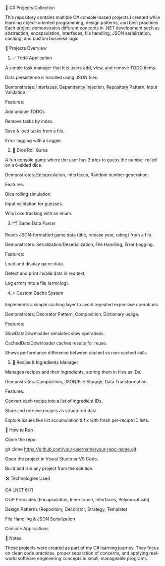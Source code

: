 📘 C# Projects Collection

This repository contains multiple C# console-based projects I created while learning object-oriented programming, design patterns, and best practices. Each project demonstrates different concepts in .NET development such as abstraction, encapsulation, interfaces, file handling, JSON serialization, caching, and custom business logic.

📂 Projects Overview
1. ✅ Todo Application

A simple task manager that lets users add, view, and remove TODO items.

Data persistence is handled using JSON files.

Demonstrates: Interfaces, Dependency Injection, Repository Pattern, Input Validation.

Features:

Add unique TODOs.

Remove tasks by index.

Save & load tasks from a file.

Error logging with a Logger.

2. 🎲 Dice Roll Game

A fun console game where the user has 3 tries to guess the number rolled on a 6-sided dice.

Demonstrates: Encapsulation, Interfaces, Random number generation.

Features:

Dice rolling simulation.

Input validation for guesses.

Win/Lose tracking with an enum.

3. 🗂 Game Data Parser

Reads JSON-formatted game data (title, release year, rating) from a file.

Demonstrates: Serialization/Deserialization, File Handling, Error Logging.

Features:

Load and display game data.

Detect and print invalid data in red text.

Log errors into a file (error.log).

4. ⚡ Custom Cache System

Implements a simple caching layer to avoid repeated expensive operations.

Demonstrates: Decorator Pattern, Composition, Dictionary usage.

Features:

SlowDataDownloader simulates slow operations.

CachedDataDownloader caches results for reuse.

Shows performance difference between cached vs non-cached calls.

5. 🍲 Recipe & Ingredients Manager

Manages recipes and their ingredients, storing them in files as IDs.

Demonstrates: Composition, JSON/File Storage, Data Transformation.

Features:

Convert each recipe into a list of ingredient IDs.

Store and retrieve recipes as structured data.

Explore issues like list accumulation & fix with fresh per-recipe ID lists.

🚀 How to Run

Clone the repo:

git clone https://github.com/your-username/your-repo-name.git


Open the project in Visual Studio or VS Code.

Build and run any project from the solution.

🛠 Technologies Used

C# (.NET 6/7)

OOP Principles (Encapsulation, Inheritance, Interfaces, Polymorphism)

Design Patterns (Repository, Decorator, Strategy, Template)

File Handling & JSON Serialization

Console Applications

📌 Notes

These projects were created as part of my C# learning journey. They focus on clean code practices, proper separation of concerns, and applying real-world software engineering concepts in small, manageable programs.
